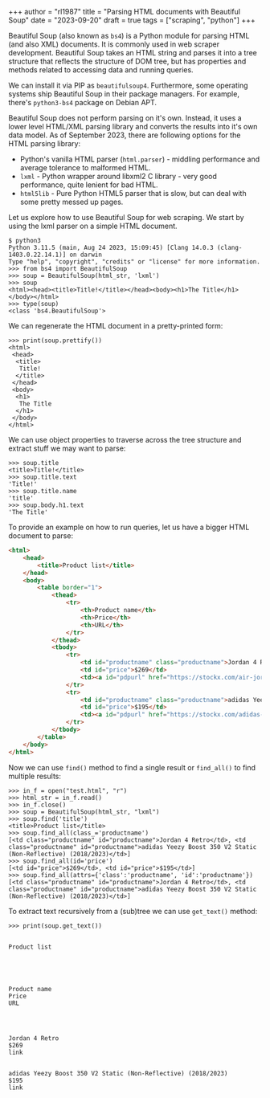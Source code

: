 +++
author = "rl1987"
title = "Parsing HTML documents with Beautiful Soup"
date = "2023-09-20"
draft = true
tags = ["scraping", "python"]
+++

Beautiful Soup (also known as `bs4`) is a Python module for parsing HTML (and
also XML) documents. It is commonly used in web scraper development. Beautiful
Soup takes an HTML string and parses it into a tree structure that reflects
the structure of DOM tree, but has properties and methods related to 
accessing data and running queries. 

We can install it via PIP as `beautifulsoup4`. Furthermore, some operating 
systems ship Beautiful Soup in their package managers. For example, 
there's `python3-bs4` package on Debian APT.

Beautiful Soup does not perform parsing on it's own. Instead, it uses a lower
level HTML/XML parsing library and converts the results into it's own data model.
As of September 2023, there are following options for the HTML parsing library:

* Python's vanilla HTML parser (`html.parser`) - middling performance and
average tolerance to malformed HTML.
* `lxml` - Python wrapper around libxml2 C library - very good performance,
quite lenient for bad HTML.
* `html5lib` - Pure Python HTML5 parser that is slow, but can deal with some
pretty messed up pages.

Let us explore how to use Beautiful Soup for web scraping. We start by using
the lxml parser on a simple HTML document.

```
$ python3
Python 3.11.5 (main, Aug 24 2023, 15:09:45) [Clang 14.0.3 (clang-1403.0.22.14.1)] on darwin
Type "help", "copyright", "credits" or "license" for more information.
>>> from bs4 import BeautifulSoup
>>> soup = BeautifulSoup(html_str, 'lxml')
>>> soup
<html><head><title>Title!</title></head><body><h1>The Title</h1></body></html>
>>> type(soup)
<class 'bs4.BeautifulSoup'>
```

We can regenerate the HTML document in a pretty-printed form:

```
>>> print(soup.prettify())
<html>
 <head>
  <title>
   Title!
  </title>
 </head>
 <body>
  <h1>
   The Title
  </h1>
 </body>
</html>
```

We can use object properties to traverse across the tree structure and extract
stuff we may want to parse:

```
>>> soup.title
<title>Title!</title>
>>> soup.title.text
'Title!'
>>> soup.title.name
'title'
>>> soup.body.h1.text
'The Title'
```

To provide an example on how to run queries, let us have a bigger HTML document
to parse:

```html
<html>
    <head>
        <title>Product list</title>
    </head>
    <body>
        <table border="1">
            <thead>
                <tr>
                    <th>Product name</th>
                    <th>Price</th>
                    <th>URL</th>
                </tr>
            </thead>
            <tbody>
                <tr>
                    <td id="productname" class="productname">Jordan 4 Retro</td>
                    <td id="price">$269</td>
                    <td><a id="pdpurl" href="https://stockx.com/air-jordan-4-retro-red-cement">link</a></td>
                </tr>
                <tr>
                    <td id="productname" class="productname">adidas Yeezy Boost 350 V2 Static (Non-Reflective) (2018/2023)</td>
                    <td id="price">$195</td>
                    <td><a id="pdpurl" href="https://stockx.com/adidas-yeezy-boost-350-v2-static">link</a></td>
                </tr>
            </tbody>
        </table>
    </body>
</html>
```

Now we can use `find()` method to find a single result or `find_all()` to find
multiple results:

```
>>> in_f = open("test.html", "r")
>>> html_str = in_f.read()
>>> in_f.close()
>>> soup = BeautifulSoup(html_str, "lxml")
>>> soup.find('title')
<title>Product list</title>
>>> soup.find_all(class_='productname')
[<td class="productname" id="productname">Jordan 4 Retro</td>, <td class="productname" id="productname">adidas Yeezy Boost 350 V2 Static (Non-Reflective) (2018/2023)</td>]
>>> soup.find_all(id='price')
[<td id="price">$269</td>, <td id="price">$195</td>]
>>> soup.find_all(attrs={'class':'productname', 'id':'productname'})
[<td class="productname" id="productname">Jordan 4 Retro</td>, <td class="productname" id="productname">adidas Yeezy Boost 350 V2 Static (Non-Reflective) (2018/2023)</td>]
```

To extract text recursively from a (sub)tree we can use `get_text()` method:

```
>>> print(soup.get_text())


Product list





Product name
Price
URL




Jordan 4 Retro
$269
link


adidas Yeezy Boost 350 V2 Static (Non-Reflective) (2018/2023)
$195
link







```

